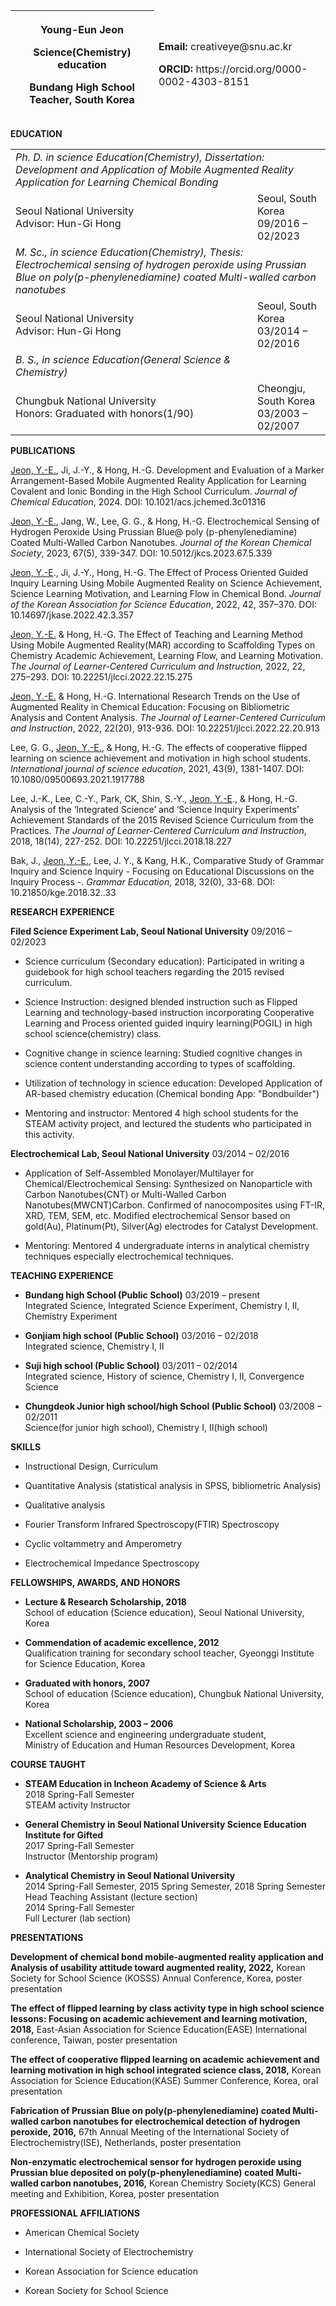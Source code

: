 <table>
<colgroup>
<col style="width: 45%" />
<col style="width: 54%" />
</colgroup>
<thead>
<tr class="header">
<th><p><strong>Young-Eun Jeon</strong></p>
<p>Science(Chemistry) education</p>
<p>Bundang High School Teacher, South Korea</p></th>
<td><p><strong>Email:</strong> creativeye@snu.ac.kr</p>
<p><strong>ORCID:</strong>
https://orcid.org/0000-0002-4303-8151</p></td>
</tr>
</thead>
<tbody>
</tbody>
</table>

**EDUCATION**

<table>
<colgroup>
<col style="width: 76%" />
<col style="width: 23%" />
</colgroup>
<tbody>
<tr class="odd">
<td colspan="2"><em>Ph. D. in science Education(Chemistry),
Dissertation: Development and Application of Mobile Augmented Reality
Application for Learning Chemical Bonding</em></td>
</tr>
<tr class="even">
<td>Seoul National University<br />
Advisor: Hun-Gi Hong</td>
<td>Seoul, South Korea<br />
09/2016 – 02/2023</td>
</tr>
<tr class="even">
<td colspan="2"><em>M. Sc., in science Education(Chemistry), Thesis:
Electrochemical sensing of hydrogen peroxide using Prussian Blue on
poly(p-phenylenediamine) coated Multi-walled carbon nanotubes</em></td>
</tr>
<tr class="odd">
<td>Seoul National University<br />
Advisor: Hun-Gi Hong</td>
<td>Seoul, South Korea<br />
03/2014 – 02/2016</td>
</tr>
<tr class="even">
<td><em>B. S., in science Education(General Science &amp;
Chemistry)</em></td>
<td></td>
</tr>
<tr class="odd">
<td>Chungbuk National University<br />
Honors: Graduated with honors(1/90)</td>
<td>Cheongju, South Korea<br />
03/2003 – 02/2007</td>
</tr>
</tbody>
</table>

**PUBLICATIONS**

<u>Jeon, Y.-E.</u>, Ji, J.-Y., & Hong, H.-G. Development and Evaluation
of a Marker Arrangement-Based Mobile Augmented Reality Application for
Learning Covalent and Ionic Bonding in the High School Curriculum.
*Journal of Chemical Education*, 2024. DOI: 10.1021/acs.jchemed.3c01316

<u>Jeon, Y.-E.</u>, Jang, W., Lee, G. G., & Hong, H.-G. Electrochemical
Sensing of Hydrogen Peroxide Using Prussian Blue@ poly
(p-phenylenediamine) Coated Multi-Walled Carbon Nanotubes. *Journal of
the Korean Chemical Society*, 2023, 67(5), 339-347. DOI:
10.5012/jkcs.2023.67.5.339

<u>Jeon, Y.-E</u>., Ji, J.-Y., Hong, H.-G. The Effect of Process
Oriented Guided Inquiry Learning Using Mobile Augmented Reality on
Science Achievement, Science Learning Motivation, and Learning Flow in
Chemical Bond. *Journal of the Korean Association for Science
Education*, 2022, 42, 357–370. DOI: 10.14697/jkase.2022.42.3.357

<u>Jeon, Y.-E.</u> & Hong, H.-G. The Effect of Teaching and Learning
Method Using Mobile Augmented Reality(MAR) according to Scaffolding
Types on Chemistry Academic Achievement, Learning Flow, and Learning
Motivation. *The Journal of Learner-Centered Curriculum and
Instruction,* 2022, 22, 275–293. DOI: 10.22251/jlcci.2022.22.15.275

<u>Jeon, Y.-E.</u> & Hong, H.-G. International Research Trends on the
Use of Augmented Reality in Chemical Education: Focusing on Bibliometric
Analysis and Content Analysis. *The Journal of Learner-Centered
Curriculum and Instruction*, 2022, 22(20), 913-936. DOI:
10.22251/jlcci.2022.22.20.913

Lee, G. G., <u>Jeon, Y.-E.</u>, & Hong, H.-G. The effects of cooperative
flipped learning on science achievement and motivation in high school
students. *International journal of science education*, 2021, 43(9),
1381-1407. DOI: 10.1080/09500693.2021.1917788

Lee, J.-K., Lee, C.-Y., Park, CK, Shin, S.-Y., <u>Jeon, Y.-E</u>., &
Hong, H.-G. Analysis of the ‘Integrated Science’ and ‘Science Inquiry
Experiments’ Achievement Standards of the 2015 Revised Science
Curriculum from the Practices. *The Journal of Learner-Centered
Curriculum and Instruction*, 2018, 18(14), 227-252. DOI:
10.22251/jlcci.2018.18.227

Bak, J., <u>Jeon, Y.-E.</u>, Lee, J. Y., & Kang, H.K., Comparative Study
of Grammar Inquiry and Science Inquiry - Focusing on Educational
Discussions on the Inquiry Process -. *Grammar Education*, 2018, 32(0),
33-68. DOI: 10.21850/kge.2018.32..33

**RESEARCH EXPERIENCE**

**Filed Science Experiment Lab, Seoul National University** 09/2016 –
02/2023

- Science curriculum (Secondary education): Participated in writing a
  guidebook for high school teachers regarding the 2015 revised
  curriculum.

- Science Instruction: designed blended instruction such as Flipped
  Learning and technology-based instruction incorporating Cooperative
  Learning and Process oriented guided inquiry learning(POGIL) in high
  school science(chemistry) class.

- Cognitive change in science learning: Studied cognitive changes in
  science content understanding according to types of scaffolding.

- Utilization of technology in science education: Developed Application
  of AR-based chemistry education (Chemical bonding App: "Bondbuilder")

- Mentoring and instructor: Mentored 4 high school students for the
  STEAM activity project, and lectured the students who participated in
  this activity.

**Electrochemical Lab, Seoul National University** 03/2014 – 02/2016

- Application of Self-Assembled Monolayer/Multilayer for
  Chemical/Electrochemical Sensing: Synthesized on Nanoparticle with
  Carbon Nanotubes(CNT) or Multi-Walled Carbon Nanotubes(MWCNT)Carbon.
  Confirmed of nanocomposites using FT-IR, XRD, TEM, SEM, etc. Modified
  electrochemical Sensor based on gold(Au), Platinum(Pt), Silver(Ag)
  electrodes for Catalyst Development.

- Mentoring: Mentored 4 undergraduate interns in analytical chemistry
  techniques especially electrochemical techniques.

**TEACHING EXPERIENCE**

- **Bundang high School (Public School)** 03/2019 – present  
  Integrated Science, Integrated Science Experiment, Chemistry Ⅰ, Ⅱ,
  Chemistry Experiment

- **Gonjiam high school (Public School)** 03/2016 – 02/2018  
  Integrated science, Chemistry Ⅰ, Ⅱ

- **Suji high school (Public School)** 03/2011 – 02/2014  
  Integrated science, History of science, Chemistry Ⅰ, Ⅱ, Convergence
  Science

- **Chungdeok Junior high school/high School (Public School)** 03/2008 –
  02/2011  
  Science(for junior high school), Chemistry Ⅰ, Ⅱ(high school)

**SKILLS**

- Instructional Design, Curriculum

- Quantitative Analysis (statistical analysis in SPSS, bibliometric
  Analysis)

- Qualitative analysis

- Fourier Transform Infrared Spectroscopy(FTIR) Spectroscopy

- Cyclic voltammetry and Amperometry

- Electrochemical Impedance Spectroscopy

**FELLOWSHIPS, AWARDS, AND HONORS**

- **Lecture & Research Scholarship, 2018**  
  School of education (Science education), Seoul National University,
  Korea

- **Commendation of academic excellence, 2012**  
  Qualification training for secondary school teacher, Gyeonggi
  Institute for Science Education, Korea

- **Graduated with honors, 2007**  
  School of education (Science education), Chungbuk National University,
  Korea

<!-- -->

- **National Scholarship, 2003 – 2006**  
  Excellent science and engineering undergraduate student,  
  Ministry of Education and Human Resources Development, Korea

**COURSE TAUGHT**

- **STEAM Education in Incheon Academy of Science & Arts**  
  2018 Spring-Fall Semester  
  STEAM activity Instructor

- **General Chemistry in Seoul National University Science Education
  Institute for Gifted**  
  2017 Spring-Fall Semester  
  Instructor (Mentorship program)

- **Analytical Chemistry in Seoul National University**  
  2014 Spring-Fall Semester, 2015 Spring Semester, 2018 Spring
  Semester  
  Head Teaching Assistant (lecture section)  
  2014 Spring-Fall Semester  
  Full Lecturer (lab section)

**PRESENTATIONS**

**Development of chemical bond mobile-augmented reality application and
Analysis of usability attitude toward augmented reality, 2022,** Korean
Society for School Science (KOSSS) Annual Conference, Korea, poster
presentation 

**The effect of flipped learning by class activity type in high school
science lessons: Focusing on academic achievement and learning
motivation, 2018,** East-Asian Association for Science Education(EASE)
International conference, Taiwan, poster presentation  

**The effect of cooperative flipped learning on academic achievement and
learning motivation in high school integrated science class, 2018,**
Korean Association for Science Education(KASE) Summer Conference, Korea,
oral presentation

**Fabrication of Prussian Blue on poly(p-phenylenediamine) coated
Multi-walled carbon nanotubes for electrochemical detection of hydrogen
peroxide, 2016,** 67th Annual Meeting of the International Society of
Electrochemistry(ISE), Netherlands, poster presentation

**Non-enzymatic electrochemical sensor for hydrogen peroxide using
Prussian blue deposited on poly(p-phenylenediamine) coated Multi-walled
carbon nanotubes, 2016,** Korean Chemistry Society(KCS) General meeting
and Exhibition, Korea, poster presentation

**PROFESSIONAL AFFILIATIONS**

- American Chemical Society

- International Society of Electrochemistry

- Korean Association for Science education

- Korean Society for School Science
